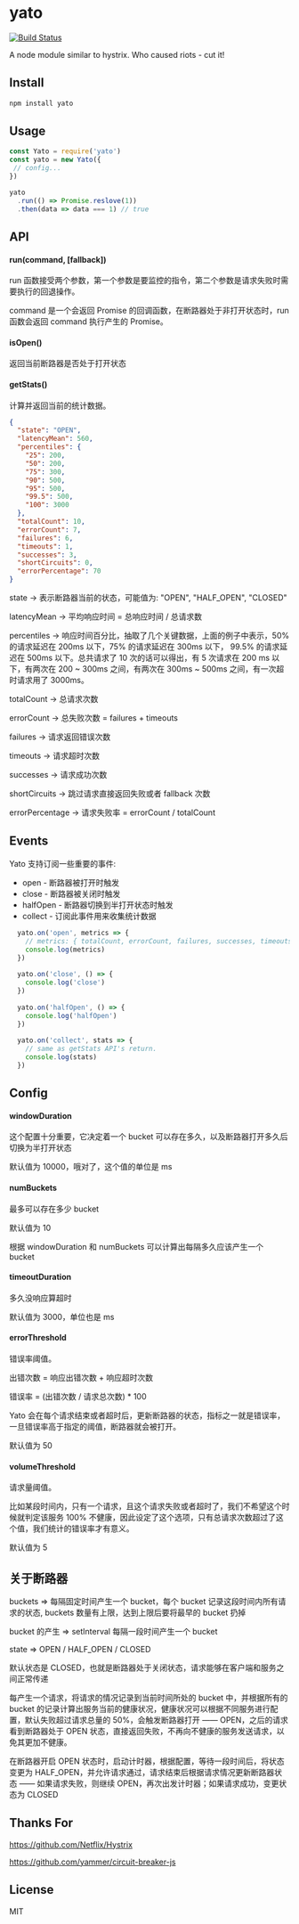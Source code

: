 # yato

[![Build Status](https://travis-ci.org/shimohq/shimo-hystrix.svg?branch=master)](https://travis-ci.org/shimohq/shimo-hystrix)

A node module similar to hystrix. Who caused riots - cut it!

## Install

```JavaScript
npm install yato
```

## Usage

```JavaScript
const Yato = require('yato')
const yato = new Yato({
 // config...
})

yato
  .run(() => Promise.reslove(1))
  .then(data => data === 1) // true
```

## API

#### run(command, [fallback])

run 函数接受两个参数，第一个参数是要监控的指令，第二个参数是请求失败时需要执行的回退操作。

command 是一个会返回 Promise 的回调函数，在断路器处于非打开状态时，run 函数会返回 command 执行产生的 Promise。

#### isOpen()

返回当前断路器是否处于打开状态

#### getStats()

计算并返回当前的统计数据。

```JSON
{
  "state": "OPEN",
  "latencyMean": 560,
  "percentiles": {
    "25": 200,
    "50": 200,
    "75": 300,
    "90": 500,
    "95": 500,
    "99.5": 500,
    "100": 3000
  },
  "totalCount": 10,
  "errorCount": 7,
  "failures": 6,
  "timeouts": 1,
  "successes": 3,
  "shortCircuits": 0,
  "errorPercentage": 70
}
```
state -> 表示断路器当前的状态，可能值为: "OPEN", "HALF_OPEN", "CLOSED"

latencyMean -> 平均响应时间 = 总响应时间 / 总请求数

percentiles -> 响应时间百分比，抽取了几个关键数据，上面的例子中表示，50% 的请求延迟在 200ms 以下，75% 的请求延迟在 300ms 以下， 99.5% 的请求延迟在 500ms 以下。总共请求了 10 次的话可以得出，有 5 次请求在 200 ms 以下，有两次在 200 ~ 300ms 之间，有两次在 300ms ~ 500ms 之间，有一次超时请求用了 3000ms。

totalCount -> 总请求次数

errorCount -> 总失败次数 = failures + timeouts

failures -> 请求返回错误次数

timeouts -> 请求超时次数

successes -> 请求成功次数

shortCircuits -> 跳过请求直接返回失败或者 fallback 次数

errorPercentage -> 请求失败率 = errorCount / totalCount

## Events

Yato 支持订阅一些重要的事件:

 - open - 断路器被打开时触发
 - close - 断路器被关闭时触发
 - halfOpen - 断路器切换到半打开状态时触发
 - collect - 订阅此事件用来收集统计数据
 
 ```JavaScript
   yato.on('open', metrics => {
     // metrics: { totalCount, errorCount, failures, successes, timeouts, shortCircuits, errorPercentage }
     console.log(metrics)
   })
   
   yato.on('close', () => {
     console.log('close')
   })
   
   yato.on('halfOpen', () => {
     console.log('halfOpen')
   })
   
   yato.on('collect', stats => {
     // same as getStats API's return.
     console.log(stats)
   })
 ```

## Config

#### windowDuration

这个配置十分重要，它决定着一个 bucket 可以存在多久，以及断路器打开多久后切换为半打开状态

默认值为 10000，哦对了，这个值的单位是 ms

#### numBuckets

最多可以存在多少 bucket

默认值为 10

根据 windowDuration 和 numBuckets 可以计算出每隔多久应该产生一个 bucket

#### timeoutDuration

多久没响应算超时

默认值为 3000，单位也是 ms

#### errorThreshold

错误率阈值。

出错次数 = 响应出错次数 + 响应超时次数

错误率 = (出错次数 / 请求总次数) * 100

Yato 会在每个请求结束或者超时后，更新断路器的状态，指标之一就是错误率，一旦错误率高于指定的阈值，断路器就会被打开。

默认值为 50

#### volumeThreshold

请求量阈值。

比如某段时间内，只有一个请求，且这个请求失败或者超时了，我们不希望这个时候就判定该服务 100% 不健康，因此设定了这个选项，只有总请求次数超过了这个值，我们统计的错误率才有意义。

默认值为 5

## 关于断路器

buckets => 每隔固定时间产生一个 bucket，每个 bucket 记录这段时间内所有请求的状态, buckets 数量有上限，达到上限后要将最早的 bucket 扔掉

bucket 的产生 => setInterval 每隔一段时间产生一个 bucket

state => OPEN / HALF_OPEN / CLOSED

默认状态是 CLOSED，也就是断路器处于关闭状态，请求能够在客户端和服务之间正常传递

每产生一个请求，将请求的情况记录到当前时间所处的 bucket 中，并根据所有的 bucket 的记录计算出服务当前的健康状况，健康状况可以根据不同服务进行配置，默认失败超过请求总量的 50%，会触发断路器打开 —— OPEN，之后的请求看到断路器处于 OPEN 状态，直接返回失败，不再向不健康的服务发送请求，以免其更加不健康。

在断路器开启 OPEN 状态时，启动计时器，根据配置，等待一段时间后，将状态变更为 HALF_OPEN，并允许请求通过，请求结束后根据请求情况更新断路器状态 —— 如果请求失败，则继续 OPEN，再次出发计时器；如果请求成功，变更状态为 CLOSED

## Thanks For

https://github.com/Netflix/Hystrix

https://github.com/yammer/circuit-breaker-js

## License

MIT
